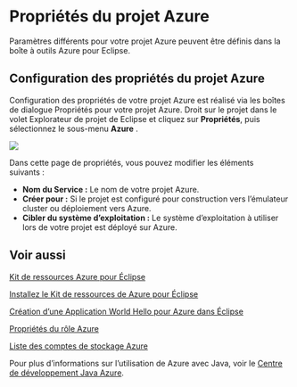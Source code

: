 <properties
    pageTitle="Propriétés du projet Azure"
    description="Décrit les paramètres de propriétés du projet Azure dans la boîte à outils Azure pour Eclipse."
    services=""
    documentationCenter="java"
    authors="rmcmurray"
    manager="wpickett"
    editor=""/>

<tags
    ms.service="multiple"
    ms.workload="na"
    ms.tgt_pltfrm="multiple"
    ms.devlang="Java"
    ms.topic="article"
    ms.date="08/11/2016" 
    ms.author="robmcm"/>

<!-- Legacy MSDN URL = https://msdn.microsoft.com/library/azure/jj835232.aspx -->

# <a name="azure-project-properties"></a>Propriétés du projet Azure #

Paramètres différents pour votre projet Azure peuvent être définis dans la boîte à outils Azure pour Eclipse.

## <a name="configuring-azure-project-properties"></a>Configuration des propriétés du projet Azure ##

Configuration des propriétés de votre projet Azure est réalisé via les boîtes de dialogue Propriétés pour votre projet Azure. Droit sur le projet dans le volet Explorateur de projet de Eclipse et cliquez sur **Propriétés**, puis sélectionnez le sous-menu **Azure** .

![][ic719480]

Dans cette page de propriétés, vous pouvez modifier les éléments suivants : 

* **Nom du Service :** Le nom de votre projet Azure.
* **Créer pour :** Si le projet est configuré pour construction vers l’émulateur cluster ou déploiement vers Azure.
* **Cibler du système d’exploitation :** Le système d’exploitation à utiliser lors de votre projet est déployé sur Azure.

## <a name="see-also"></a>Voir aussi ##

[Kit de ressources Azure pour Éclipse][]

[Installez le Kit de ressources de Azure pour Éclipse][] 

[Création d’une Application World Hello pour Azure dans Éclipse][]

[Propriétés du rôle Azure][]

[Liste des comptes de stockage Azure][]

Pour plus d’informations sur l’utilisation de Azure avec Java, voir le [Centre de développement Java Azure][].

<!-- URL List -->

[Centre de développement Java Azure]: http://go.microsoft.com/fwlink/?LinkID=699547
[Kit de ressources Azure pour Éclipse]: http://go.microsoft.com/fwlink/?LinkID=699529
[Propriétés du rôle Azure]: http://go.microsoft.com/fwlink/?LinkID=699525
[Liste des comptes de stockage Azure]: http://go.microsoft.com/fwlink/?LinkID=699528
[Création d’une Application World Hello pour Azure dans Éclipse]: http://go.microsoft.com/fwlink/?LinkID=699533
[Installez le Kit de ressources de Azure pour Éclipse]: http://go.microsoft.com/fwlink/?LinkId=699546

<!-- IMG List -->

[ic719480]: ./media/azure-toolkit-for-eclipse-azure-project-properties/ic719480.png
